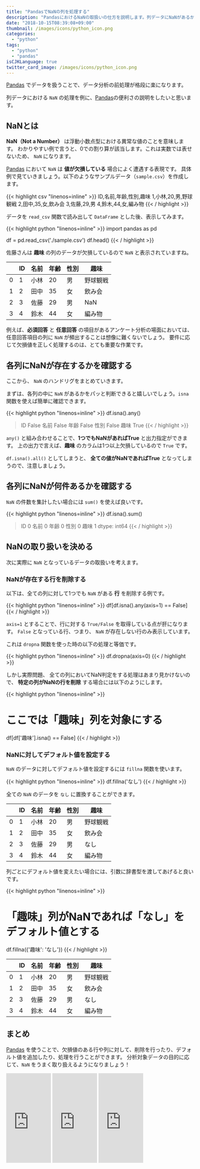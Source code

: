 ```yaml
---
title: "PandasでNaNの列を処理する"
description: "PandasにおけるNaNの取扱いの仕方を説明します。列データにNaNがあるかを見つける方法や、集計、NaNのある行データの削除、デフォルト値への置換など。"
date: "2018-10-15T08:39:08+09:00"
thumbnail: /images/icons/python_icon.png
categories:
  - "python"
tags:
  - "python"
  - "pandas"
isCJKLanguage: true
twitter_card_image: /images/icons/python_icon.png
---
```


[Pandas](https://pandas.pydata.org/) でデータを扱うことで、データ分析の前処理が格段に楽になります。

列データにおける `NaN` の処理を例に、[Pandas](https://pandas.pydata.org/)の便利さの説明をしたいと思います。

## NaNとは

**NaN（Not a Number）** は浮動小数点型における異常な値のことを意味します。
わかりやすい例で言うと、0での割り算が該当します。これは実数では表せないため、 `NaN` になります。

[Pandas](https://pandas.pydata.org/) において `NaN` は **値が欠損している** 場合によく遭遇する表現です。
具体例で見ていきましょう。以下のようなサンプルデータ（`sample.csv`）を作成します。

{{< highlight csv "linenos=inline" >}}
ID,名前,年齢,性別,趣味
1,小林,20,男,野球観戦
2,田中,35,女,飲み会
3,佐藤,29,男
4,鈴木,44,女,編み物
{{< / highlight >}}

データを `read_csv` 関数で読み出して `DataFrame` とした後、表示してみます。

{{< highlight python "linenos=inline" >}}
import pandas as pd

df = pd.read_csv('./sample.csv')
df.head()
{{< / highlight >}}

佐藤さんは **趣味** の列のデータが欠損しているので `NaN` と表示されていますね。


|   |ID	|名前	|年齢	|性別	|趣味|
|---|---|-----|----|----|---|
|0	|1	|小林	 |20	|男	 |野球観戦|
|1	|2	|田中	 |35	|女	 |飲み会|
|2	|3	|佐藤	 |29	|男	 |NaN|
|3	|4	|鈴木	 |44	|女	 |編み物|


例えば、**必須回答** と **任意回答** の項目があるアンケート分析の場面においては、任意回答項目の列に `NaN` が頻出することは想像に難くないでしょう。
要件に応じて欠損値を正しく処理するのは、とても重要な作業です。

<!--adsense-->

## 各列にNaNが存在するかを確認する

ここから、 `NaN` のハンドリグをまとめていきます。

まずは、各列の中に `NaN` があるかをパッと判断できると嬉しいでしょう。`isna` 関数を使えば簡単に確認できます。

{{< highlight python "linenos=inline" >}}
df.isna().any()

> ID    False
> 名前    False
> 年齢    False
> 性別    False
> 趣味     True
{{< / highlight >}}

`any()` と組み合わせることで、**1つでもNaNがあればTrue** と出力指定ができます。
上の出力で言えば、**趣味** のカラムは1つ以上欠損しているので `True` です。

`df.isna().all()` としてしまうと、 **全ての値がNaNであればTrue** となってしまうので、注意しましょう。

<!--adsense-->

## 各列にNaNが何件あるかを確認する

`NaN` の件数を集計したい場合には `sum()` を使えば良いです。

{{< highlight python "linenos=inline" >}}
df.isna().sum()

> ID    0
> 名前    0
> 年齢    0
> 性別    0
> 趣味    1
> dtype: int64
{{< / highlight >}}

<!--adsense-->

## NaNの取り扱いを決める

次に実際に `NaN` となっているデータの取扱いを考えます。

### NaNが存在する行を削除する

以下は、全ての列に対して1つでも `NaN` がある **行** を削除する例です。

{{< highlight python "linenos=inline" >}}
df[df.isna().any(axis=1) == False]
{{< / highlight >}}

`axis=1` とすることで、行に対する `True/False` を取得している点が肝になります。
`False` となっている行、つまり、 `NaN` が存在しない行のみ表示しています。

これは `dropna` 関数を使った時の以下の処理と等価です。

{{< highlight python "linenos=inline" >}}
df.dropna(axis=0)
{{< / highlight >}}

しかし実際問題、 全ての列においてNaN判定をする処理はあまり見かけないので、 **特定の列がNaNの行を削除** する場合には以下のようにします。

{{< highlight python "linenos=inline" >}}
# ここでは「趣味」列を対象にする
df[df['趣味'].isna() == False]
{{< / highlight >}}

### NaNに対してデフォルト値を設定する

`NaN` のデータに対してデフォルト値を設定するには `fillna` 関数を使います。

{{< highlight python "linenos=inline" >}}
df.fillna('なし')
{{< / highlight >}}

全ての `NaN` のデータを `なし` に置換することができます。

|   |ID	|名前	|年齢	|性別	|趣味|
|---|---|-----|----|----|---|
|0	|1	|小林	 |20	|男	 |野球観戦|
|1	|2	|田中	 |35	|女	 |飲み会|
|2	|3	|佐藤	 |29	|男	 |なし|
|3	|4	|鈴木	 |44	|女	 |編み物|


列ごとにデフォルト値を変えたい場合には、引数に辞書型を渡してあげると良いです。

{{< highlight python "linenos=inline" >}}
# 「趣味」列がNaNであれば「なし」をデフォルト値とする
df.fillna({'趣味': 'なし'})
{{< / highlight >}}

|   |ID	|名前	|年齢	|性別	|趣味|
|---|---|-----|----|----|---|
|0	|1	|小林	 |20	|男	 |野球観戦|
|1	|2	|田中	 |35	|女	 |飲み会|
|2	|3	|佐藤	 |29	|男	 |なし|
|3	|4	|鈴木	 |44	|女	 |編み物|

<!--adsense-->

## まとめ

[Pandas](https://pandas.pydata.org/) を使うことで、欠損値のある行や列に対して、削除を行ったり、デフォルト値を追加したり、処理を行うことができます。
分析対象データの目的に応じて、`NaN` をうまく取り扱えるようになりましょう！

<iframe style="width:120px;height:240px;" marginwidth="0" marginheight="0" scrolling="no" frameborder="0" src="https://rcm-fe.amazon-adsystem.com/e/cm?ref=qf_sp_asin_til&t=soudegesu-22&m=amazon&o=9&p=8&l=as1&IS2=1&detail=1&asins=4774196479&linkId=9f638725021ad496a17c5219a6672cd2&bc1=ffffff&lt1=_blank&fc1=333333&lc1=0066c0&bg1=ffffff&f=ifr">
</iframe>
<iframe style="width:120px;height:240px;" marginwidth="0" marginheight="0" scrolling="no" frameborder="0" src="https://rcm-fe.amazon-adsystem.com/e/cm?ref=qf_sp_asin_til&t=soudegesu-22&m=amazon&o=9&p=8&l=as1&IS2=1&detail=1&asins=4873117984&linkId=1f44de3fdd307ab42e2ff48aefcde747&bc1=ffffff&lt1=_blank&fc1=333333&lc1=0066c0&bg1=ffffff&f=ifr">
</iframe>
<iframe style="width:120px;height:240px;" marginwidth="0" marginheight="0" scrolling="no" frameborder="0" src="https://rcm-fe.amazon-adsystem.com/e/cm?ref=qf_sp_asin_til&t=soudegesu-22&m=amazon&o=9&p=8&l=as1&IS2=1&detail=1&asins=487311778X&linkId=dead5d9ca736c61a64b07ba1b39b3222&bc1=ffffff&lt1=_blank&fc1=333333&lc1=0066c0&bg1=ffffff&f=ifr">
</iframe>
